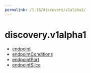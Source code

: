 ```yaml
---
permalink: /1.16/discovery/v1alpha1/
---
```


# discovery.v1alpha1



* [endpoint](endpoint.md)
* [endpointConditions](endpointConditions.md)
* [endpointPort](endpointPort.md)
* [endpointSlice](endpointSlice.md)